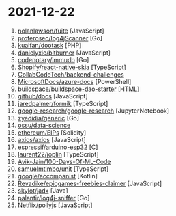 # 2021-12-22

1. [nolanlawson/fuite](https://github.com/nolanlawson/fuite "A tool for finding memory leaks in web apps") [JavaScript]
2. [proferosec/log4jScanner](https://github.com/proferosec/log4jScanner "") [Go]
3. [kuaifan/dootask](https://github.com/kuaifan/dootask "DooTask是一款轻量级的开源在线项目任务管理工具，提供各类文档协作工具、在线思维导图、在线流程图、项目管理、任务分发、即时IM，文件管理等工具。") [PHP]
4. [danielyxie/bitburner](https://github.com/danielyxie/bitburner "Bitburner Game") [JavaScript]
5. [codenotary/immudb](https://github.com/codenotary/immudb "immudb - world’s fastest immutable database, built on a zero trust model") [Go]
6. [Shopify/react-native-skia](https://github.com/Shopify/react-native-skia "High-performance React Native Graphics using Skia") [TypeScript]
7. [CollabCodeTech/backend-challenges](https://github.com/CollabCodeTech/backend-challenges "A public list of open-source challenges from jobs around the world") 
8. [MicrosoftDocs/azure-docs](https://github.com/MicrosoftDocs/azure-docs "Open source documentation of Microsoft Azure") [PowerShell]
9. [buildspace/buildspace-dao-starter](https://github.com/buildspace/buildspace-dao-starter "") [HTML]
10. [github/docs](https://github.com/github/docs "The open-source repo for docs.github.com") [JavaScript]
11. [jaredpalmer/formik](https://github.com/jaredpalmer/formik "Build forms in React, without the tears 😭") [TypeScript]
12. [google-research/google-research](https://github.com/google-research/google-research "Google Research") [JupyterNotebook]
13. [zyedidia/generic](https://github.com/zyedidia/generic "An experimental collection of generic data structures written in Go.") [Go]
14. [ossu/data-science](https://github.com/ossu/data-science "📊 Path to a free self-taught education in Data Science!") 
15. [ethereum/EIPs](https://github.com/ethereum/EIPs "The Ethereum Improvement Proposal repository") [Solidity]
16. [axios/axios](https://github.com/axios/axios "Promise based HTTP client for the browser and node.js") [JavaScript]
17. [espressif/arduino-esp32](https://github.com/espressif/arduino-esp32 "Arduino core for the ESP32") [C]
18. [laurent22/joplin](https://github.com/laurent22/joplin "Joplin - an open source note taking and to-do application with synchronization capabilities for Windows, macOS, Linux, Android and iOS. Forum: https://discourse.joplinapp.org/") [TypeScript]
19. [Avik-Jain/100-Days-Of-ML-Code](https://github.com/Avik-Jain/100-Days-Of-ML-Code "100 Days of ML Coding") 
20. [samuelmtimbo/unit](https://github.com/samuelmtimbo/unit "Next Generation Visual Programming Platform") [TypeScript]
21. [google/accompanist](https://github.com/google/accompanist "A collection of extension libraries for Jetpack Compose") [Kotlin]
22. [Revadike/epicgames-freebies-claimer](https://github.com/Revadike/epicgames-freebies-claimer "Claim available free game promotions from the Epic Games Store.") [JavaScript]
23. [skylot/jadx](https://github.com/skylot/jadx "Dex to Java decompiler") [Java]
24. [palantir/log4j-sniffer](https://github.com/palantir/log4j-sniffer "A tool that scans archives to check for vulnerable log4j versions") [Go]
25. [Netflix/pollyjs](https://github.com/Netflix/pollyjs "Record, Replay, and Stub HTTP Interactions.") [JavaScript]
